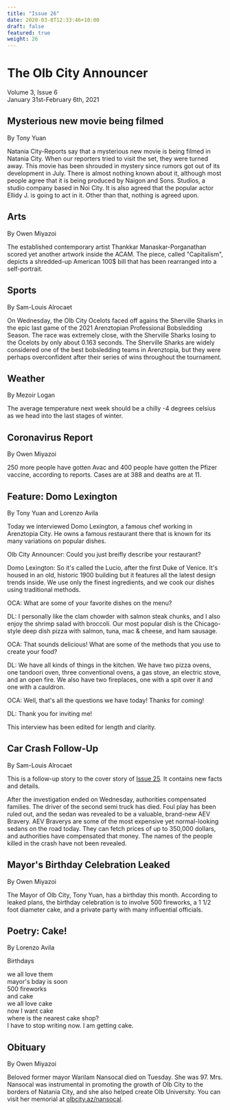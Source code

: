 ```yaml
---
title: "Issue 26"
date: 2020-03-8T12:33:46+10:00
draft: false
featured: true
weight: 26
---
```


# The Olb City Announcer
Volume 3, Issue 6    
January 31st-February 6th, 2021

## Mysterious new movie being filmed
By Tony Yuan

Natania City-Reports say that a mysterious new movie is being filmed in Natania City. When our reporters tried to visit the set, they were turned away. This movie has been shrouded in mystery since rumors got out of its development in July. There is almost nothing known about it, although most people agree that it is being produced by Naigon and Sons. Studios, a studio company based in Noi City. It is also agreed that the popular actor Ellidy J. is going to act in it. Other than that, nothing is agreed upon.

## Arts
By Owen Miyazoi

The established contemporary artist Thankkar Manaskar-Porganathan scored yet another artwork inside the ACAM. The piece, called "Capitalism", depicts a shredded-up American 100$ bill that has been rearranged into a self-portrait.

## Sports
By Sam-Louis Alrocaet

On Wednesday, the Olb City Ocelots faced off agains the Sherville Sharks in the epic last game of the 2021 Arenztopian Professional Bobsledding Season. The race was extremely close, with the Sherville Sharks losing to the Ocelots by only about 0.163 seconds. The Sherville Sharks are widely considered one of the best bobsledding teams in Arenztopia, but they were perhaps overconfident after their series of wins throughout the tournament.

## Weather
By Mezoir Logan

The average temperature next week should be a chilly -4 degrees celsius as we head into the last stages of winter.

## Coronavirus Report
By Owen Miyazoi

250 more people have gotten Avac and 400 people have gotten the Pfizer vaccine, according to reports. Cases are at 388 and deaths are at 11.

## Feature: Domo Lexington
By Tony Yuan and Lorenzo Avila

Today we interviewed Domo Lexington, a famous chef working in Arenztopia City. He owns a famous  restaurant there that is known for its many variations on popular dishes.

Olb City Announcer: Could you just breifly describe your restaurant?

Domo Lexington: So it's called the Lucio, after the first Duke of Venice. It's housed in an old, historic 1900 building but it features all the latest design trends inside. We use only the finest ingredients, and we cook our dishes using traditional methods.

OCA: What are some of your favorite dishes on the menu?

DL: I personally like the clam chowder with salmon steak chunks, and I also enjoy the shrimp salad with broccoli. Our most popular dish is the Chicago-style deep dish pizza with salmon, tuna, mac & cheese, and ham sausage.

OCA: That sounds delicious! What are some of the methods that you use to create your food?

DL: We have all kinds of things in the kitchen. We have two pizza ovens, one tandoori oven, three conventional ovens, a gas stove, an electric stove, and an open fire. We also have two fireplaces, one with a spit over it and one with a cauldron.

OCA: Well, that's all the questions we have today! Thanks for coming!

DL: Thank you for inviting me!

This interview has been edited for length and clarity.

## Car Crash Follow-Up
By Sam-Louis Alrocaet

This is a follow-up story to the cover story of [Issue 25](https://www.arenztopia.com/news/issue-25/). It contains new facts and details. 

After the investigation ended on Wednesday, authorities compensated families. The driver of the second semi truck has died. Foul play has been ruled out, and the sedan was revealed to be a valuable, brand-new AEV Bravery. AEV Braverys are some of the most expensive yet normal-looking sedans on the road today. They can fetch prices of up to 350,000 dollars, and authorities have compensated that money. The names of the people killed in the crash have not been revealed.

## Mayor's Birthday Celebration Leaked
By Owen Miyazoi

The Mayor of Olb City, Tony Yuan, has a birthday this month. According to leaked plans, the birthday celebration is to involve 500 fireworks, a 1 1/2 foot diameter cake, and a private party with many influential officials.

## Poetry: Cake!
By Lorenzo Avila

Birthdays 

we all love them    
mayor's bday is soon    
500 fireworks    
and cake    
we all love cake    
now I want cake    
where is the nearest cake shop?    
I have to stop writing now. I am getting cake.    

## Obituary
By Owen Miyazoi

Beloved former mayor Warilam Nansocal died on Tuesday. She was 97. Mrs. Nansocal was instrumental in promoting the growth of Olb City to the borders of Natania City, and she also helped create Olb University. You can visit her memorial at [olbcity.az/nansocal](https://sites.google.com/stu.austinisd.org/placeholder-site/home).
